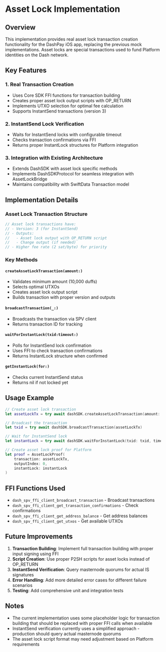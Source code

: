 # Asset Lock Implementation

## Overview

This implementation provides real asset lock transaction creation functionality for the DashPay iOS app, replacing the previous mock implementations. Asset locks are special transactions used to fund Platform identities on the Dash network.

## Key Features

### 1. Real Transaction Creation
- Uses Core SDK FFI functions for transaction building
- Creates proper asset lock output scripts with OP_RETURN
- Implements UTXO selection for optimal fee calculation
- Supports InstantSend transactions (version 3)

### 2. InstantSend Lock Verification
- Waits for InstantSend locks with configurable timeout
- Checks transaction confirmations via FFI
- Returns proper InstantLock structures for Platform integration

### 3. Integration with Existing Architecture
- Extends DashSDK with asset lock specific methods
- Implements DashSDKProtocol for seamless integration with AssetLockBridge
- Maintains compatibility with SwiftData Transaction model

## Implementation Details

### Asset Lock Transaction Structure
```swift
// Asset lock transactions have:
// - Version: 3 (for InstantSend)
// - Outputs: 
//   - Asset lock output with OP_RETURN script
//   - Change output (if needed)
// - Higher fee rate (2 sat/byte) for priority
```

### Key Methods

#### `createAssetLockTransaction(amount:)`
- Validates minimum amount (10,000 duffs)
- Selects optimal UTXOs
- Creates asset lock output script
- Builds transaction with proper version and outputs

#### `broadcastTransaction(_:)`
- Broadcasts the transaction via SPV client
- Returns transaction ID for tracking

#### `waitForInstantLock(txid:timeout:)`
- Polls for InstantSend lock confirmation
- Uses FFI to check transaction confirmations
- Returns InstantLock structure when confirmed

#### `getInstantLock(for:)`
- Checks current InstantSend status
- Returns nil if not locked yet

## Usage Example

```swift
// Create asset lock transaction
let assetLockTx = try await dashSDK.createAssetLockTransaction(amount: 100_000)

// Broadcast the transaction
let txid = try await dashSDK.broadcastTransaction(assetLockTx)

// Wait for InstantSend lock
let instantLock = try await dashSDK.waitForInstantLock(txid: txid, timeout: 30.0)

// Create asset lock proof for Platform
let proof = AssetLockProof(
    transaction: assetLockTx,
    outputIndex: 0,
    instantLock: instantLock
)
```

## FFI Functions Used

- `dash_spv_ffi_client_broadcast_transaction` - Broadcast transactions
- `dash_spv_ffi_client_get_transaction_confirmations` - Check confirmations
- `dash_spv_ffi_client_get_address_balance` - Get address balances
- `dash_spv_ffi_client_get_utxos` - Get available UTXOs

## Future Improvements

1. **Transaction Building**: Implement full transaction building with proper input signing using FFI
2. **Script Creation**: Use proper P2SH scripts for asset locks instead of OP_RETURN
3. **InstantSend Verification**: Query masternode quorums for actual IS signatures
4. **Error Handling**: Add more detailed error cases for different failure scenarios
5. **Testing**: Add comprehensive unit and integration tests

## Notes

- The current implementation uses some placeholder logic for transaction building that should be replaced with proper FFI calls when available
- InstantSend verification currently uses a simplified approach - production should query actual masternode quorums
- The asset lock script format may need adjustment based on Platform requirements
